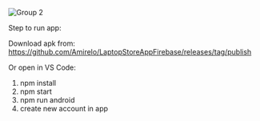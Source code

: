![Group 2](https://github.com/Amirelo/LaptopStoreAppFirebase/assets/80700398/7cb8b254-9b3c-4960-90f8-75d9883b8e44)


Step to run app:


Download apk from: https://github.com/Amirelo/LaptopStoreAppFirebase/releases/tag/publish


Or open in VS Code:


1. npm install
2. npm start
3. npm run android
4. create new account in app

